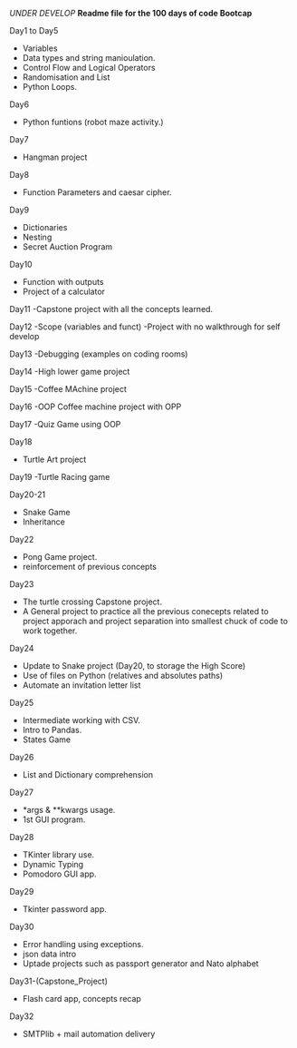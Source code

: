 *UNDER DEVELOP*
**Readme file for the 100 days of code Bootcap**

Day1 to Day5
- Variables
- Data types and string manioulation.
- Control Flow and Logical Operators
- Randomisation and List
- Python Loops.

Day6
- Python funtions (robot maze activity.)

Day7
-   Hangman project

Day8
- Function Parameters and caesar cipher.

Day9
- Dictionaries
- Nesting
- Secret Auction Program

Day10
- Function with outputs
- Project of a calculator

Day11
-Capstone project with all the concepts learned.

Day12
-Scope (variables and funct)
-Project with no walkthrough for self develop

Day13
-Debugging (examples on coding rooms)

Day14
-High lower game project

Day15
-Coffee MAchine project

Day16
-OOP Coffee machine project with OPP

Day17
-Quiz Game using OOP

Day18
- Turtle Art project

Day19
-Turtle Racing game

Day20-21
- Snake Game
- Inheritance

Day22
- Pong Game project.
- reinforcement of previous concepts

Day23
- The turtle crossing Capstone project.
- A General project to practice all the previous conecepts related to project apporach and project separation into smallest chuck of code to work together.

Day24
- Update to Snake project (Day20, to storage the High Score)
- Use of files on Python (relatives and absolutes paths)
- Automate an invitation letter list

Day25
- Intermediate working with CSV.
- Intro to Pandas.
- States Game

Day26
- List and Dictionary comprehension

Day27
- *args & **kwargs usage.
- 1st GUI program.

Day28
- TKinter library use.
- Dynamic Typing
- Pomodoro GUI app.

Day29
- Tkinter password app.

Day30
- Error handling using exceptions.
- json data intro
- Uptade projects such as passport generator and Nato alphabet

Day31-(Capstone_Project)
- Flash card app, concepts recap

Day32
- SMTPlib + mail automation delivery